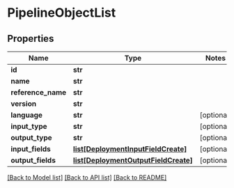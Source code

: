 # PipelineObjectList

## Properties
Name | Type | Notes
------------ | ------------- | -------------
**id** | **str** | 
**name** | **str** | 
**reference_name** | **str** | 
**version** | **str** | 
**language** | **str** | [optional] 
**input_type** | **str** | [optional] 
**output_type** | **str** | [optional] 
**input_fields** | [**list[DeploymentInputFieldCreate]**](DeploymentInputFieldCreate.md) | [optional] 
**output_fields** | [**list[DeploymentOutputFieldCreate]**](DeploymentOutputFieldCreate.md) | [optional] 

[[Back to Model list]](../README.md#documentation-for-models) [[Back to API list]](../README.md#documentation-for-api-endpoints) [[Back to README]](../README.md)


